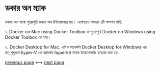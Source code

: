 # ডকার অন ম্যাক

ডকার অন ম্যাক পুরোপুরি ডকার অন উইন্ডোজের মত। এক্ষেত্রেও আমরা ২টি অপশন পাই:

১. Docker on Mac using Docker Toolbox
যা পুরোপুরি Docker on Windows using Docker Toolbox এর মত।

২. Docker Desktop for Mac.
এটাও অনেকটা Docker Desktop for Windows এর মত,শুধুমাথ hyper-V এর জায়গায় hyperkit নামক ট্যাকনোলজি ব্যবহার করা হয়।

[previous page](https://github.com/Raisul191491/Docker-Beginner/blob/main/Docker-registry/Docker_registry.md) <--> [next page](https://github.com/Raisul191491/Docker-Beginner/blob/main/Docker-advance-introduction/listing.md)
